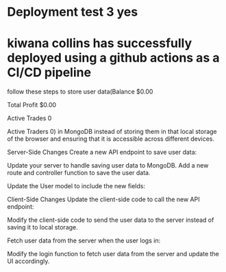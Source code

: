 # Deployment test 3 yes
# kiwana collins has successfully deployed using a github actions as a CI/CD pipeline

follow these steps to store user data(Balance
$0.00

Total Profit
$0.00

Active Trades
0

Active Traders
0) in MongoDB instead of storing them in that local storage of the browser and ensuring that it is accessible across different devices.


Server-Side Changes
Create a new API endpoint to save user data:

Update your server to handle saving user data to MongoDB. Add a new route and controller function to save the user data.

Update the User model to include the new fields:

Client-Side Changes
Update the client-side code to call the new API endpoint:

Modify the client-side code to send the user data to the server instead of saving it to local storage.

Fetch user data from the server when the user logs in:

Modify the login function to fetch user data from the server and update the UI accordingly.